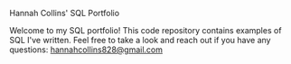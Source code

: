 Hannah Collins' SQL Portfolio

Welcome to my SQL portfolio! This code repository contains examples of SQL I've written. Feel free to take a look and reach out if you have any questions: hannahcollins828@gmail.com
